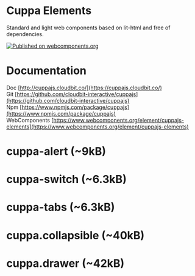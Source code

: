 # Cuppa Elements
Standard and light web components based on lit-html and free of dependencies.

[![Published on webcomponents.org](https://img.shields.io/badge/webcomponents.org-published-blue.svg)](https://www.webcomponents.org/element/cuppajs-elements)


# Documentation

Doc [http://cuppajs.cloudbit.co/](https://cuppajs.cloudbit.co/) <br />
Git [https://github.com/cloudbit-interactive/cuppajs](https://github.com/cloudbit-interactive/cuppajs) <br />
Npm [https://www.npmjs.com/package/cuppajs](https://www.npmjs.com/package/cuppajs) <br />
WebComponents [https://www.webcomponents.org/element/cuppajs-elements](https://www.webcomponents.org/element/cuppajs-elements)

# cuppa-alert (~9kB)
<!--
```
<custom-element-demo height="300">
  <template>
    <style> body, html{ font-family:arial; } </style>
    <script src="https://cdn.jsdelivr.net/npm/cuppajs/libs/components/cuppa.alert.min.js" type="module"></script>
    <cuppa-alert 
        title="Message" 
        message="What is your name?" 
        input-text="" 
        cancel-text="Cancel" 
        onclose="console.log(this.value, this.inputText)" >
    </cuppa-alert>
  </template>
</custom-element-demo>
```
-->

# cuppa-switch (~6.3kB)
<!--
```
<custom-element-demo>
  <template>
    <script src="https://cdn.jsdelivr.net/npm/cuppajs/libs/components/cuppa.switch.min.js" type="module"></script>
    <cuppa-switch name="switch" onchange="console.log(this.checked, this.name)"></cuppa-switch>
  </template>
</custom-element-demo>
```
-->

# cuppa-tabs (~6.3kB)
<!--
```
<custom-element-demo>
  <template>
    <style> body, html{ font-family:arial; } </style>
    <script src="https://cdn.jsdelivr.net/npm/cuppajs/libs/components/cuppa.tabs.min.js" type="module"></script>
    <cuppa-tabs selected="microsoft" onchange="console.log(this.selected)" >
      <cuppa-tab value="apple" >Apple</cuppa-tab>
      <cuppa-tab value="microsoft" >Microsoft</cuppa-tab>
      <cuppa-tab value="google" >Google</cuppa-tab>
    </cuppa-tabs>
  </template>
</custom-element-demo>
```
-->
# cuppa.collapsible (~40kB)
<!--
```
<custom-element-demo>
  <template>
    <style> body, html{ font-family:arial; } </style>
    <script src="https://cdn.jsdelivr.net/npm/cuppajs/libs/components/cuppa.collapsible.min.js" type="module"></script>
    
    <cuppa-collapsible 
      header="Collapsible Title 1"
      content="Lorem Ipsum is simply dummy text of the printing and typesetting industry. Lorem Ipsum has been the industry's standard dummy text ever since the 1500s, when an unknown printer took a galley of type and scrambled it to make a type specimen book. It has survived not only five centuries, but also the leap into electronic typesetting, remaining essentially unchanged. It was popularised in the 1960s with the release of Letraset sheets containing Lorem Ipsum passages, and more recently with desktop publishing software like Aldus PageMaker including versions of Lorem Ipsum."
      group="collapsible-group-1"
      name="collapsible-1"
    ></cuppa-collapsible>
    <cuppa-collapsible 
      group="collapsible-group-1"
      name="collapsible-2"
    >
      <cuppa-collapsible-header>Collapsible Title 2</cuppa-collapsible-header>
      <cuppa-collapsible-content>
        <h3 class="title-3">My Title Content</h3>
        <p>Lorem Ipsum is simply dummy text of the printing and typesetting industry. Lorem Ipsum has been the industry's standard dummy text ever since the 1500s, when an unknown printer took a galley of type and scrambled it to make a type specimen book. It has survived not only five centuries, but also the leap into electronic typesetting, remaining essentially unchanged. It was popularised in the 1960s with the release of Letraset sheets containing Lorem Ipsum passages, and more recently with desktop publishing software like Aldus PageMaker including versions of Lorem Ipsum.</p>
      </cuppa-collapsible-content>
    </cuppa-collapsible>
    <cuppa-collapsible
      group="collapsible-group-1"
      name="collapsible-3"
    >
      <cuppa-collapsible-header>Collapsible Title 3</cuppa-collapsible-header>
      <cuppa-collapsible-content>
        <img width="100%" height="auto" src="https://cdn.pixabay.com/photo/2016/12/13/05/15/puppy-1903313__340.jpg" />
      </cuppa-collapsible-content>
    </cuppa-collapsible>
  </template>
</custom-element-demo>
```
-->
# cuppa.drawer (~42kB)
<!--
```
<custom-element-demo height="300">
  <template>
    <style> body, html{ font-family:arial; } </style>
    <script src="https://cdn.jsdelivr.net/npm/cuppajs/libs/components/cuppa.drawer.min.js" type="module"></script>
    <cuppa-drawer id="drawer" position="right">
      <cuppa-drawer-content style="display:flex; height: 100%; flex-direction: column; padding:10px;">
        <h1 style="margin:0">Menu</h1>
        <ul>
          <li>Item 1</li>
          <li>Item 2</li>
        </ul>
      </cuppa-drawer-content>
    </cuppa-drawer>

    <button id="btnOpen">Open Drawer</button>
    <script>
    	let drawer = document.getElementById("drawer");
    	document.getElementById("btnOpen").onclick = ()=>drawer.open();
    </script>
  </template>
</custom-element-demo>
```
-->
